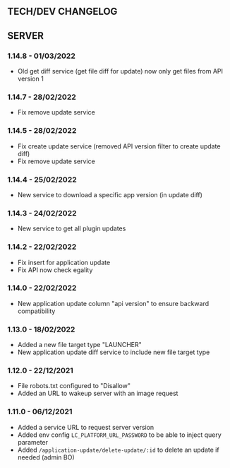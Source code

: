 ## TECH/DEV CHANGELOG

## SERVER

### 1.14.8 - 01/03/2022

- Old get diff service (get file diff for update) now only get files from API version 1

### 1.14.7 - 28/02/2022

- Fix remove update service

### 1.14.5 - 28/02/2022

- Fix create update service (removed API version filter to create update diff)
- Fix remove update service

### 1.14.4 - 25/02/2022

- New service to download a specific app version (in update diff)

### 1.14.3 - 24/02/2022

- New service to get all plugin updates

### 1.14.2 - 22/02/2022

- Fix insert for application update
- Fix API now check egality

### 1.14.0 - 22/02/2022

- New application update column "api version" to ensure backward compatibility

### 1.13.0 - 18/02/2022

- Added a new file target type "LAUNCHER"
- New application update diff service to include new file target type

### 1.12.0 - 22/12/2021

- File robots.txt configured to "Disallow"
- Added an URL to wakeup server with an image request

### 1.11.0 - 06/12/2021

- Added a service URL to request server version
- Added env config `LC_PLATFORM_URL_PASSWORD` to be able to inject query parameter
- Added `/application-update/delete-update/:id` to delete an update if needed (admin BO)

